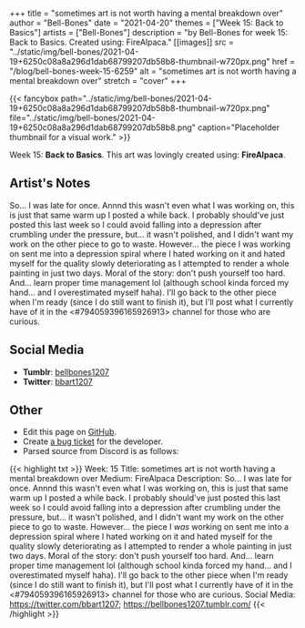 +++
title =       "sometimes art is not worth having a mental breakdown over"
author =      "Bell-Bones"
date =        "2021-04-20"
themes =      ["Week 15: Back to Basics"]
artists =     ["Bell-Bones"]
description = "by Bell-Bones for week 15: Back to Basics. Created using: FireAlpaca."
[[images]]
              src = "../static/img/bell-bones/2021-04-19+6250c08a8a296d1dab68799207db58b8-thumbnail-w720px.png"
              href = "/blog/bell-bones-week-15-6259"
              alt = "sometimes art is not worth having a mental breakdown over"
              stretch = "cover"
+++


{{< fancybox path="../static/img/bell-bones/2021-04-19+6250c08a8a296d1dab68799207db58b8-thumbnail-w720px.png" file="../static/img/bell-bones/2021-04-19+6250c08a8a296d1dab68799207db58b8.png" caption="Placeholder thumbnail for a visual work." >}}


Week 15: **Back to Basics**. This art was lovingly created using: **FireAlpaca**.

## Artist's Notes

So... I was late for once. Annnd this wasn't even what I was working on, this is just that same warm up I posted a while back. I probably should've just posted this last week so I could avoid falling into a depression after crumbling under the pressure, but... it wasn't polished, and I didn't want my work on the other piece to go to waste. However... the piece I was working on sent me into a depression spiral where I hated working on it and hated myself for the quality slowly deteriorating as I attempted to render a whole painting in just two days. Moral of the story: don't push yourself too hard. And... learn proper time management lol (although school kinda forced my hand... and I overestimated myself haha). I'll go back to the other piece when I'm ready (since I do still want to finish it), but I'll post what I currently have of it in the <#794059396165926913> channel for those who are curious.

## Social Media

- **Tumblr**: <a href='https://bellbones1207.tumblr.com' target='_blank'>bellbones1207</a>
- **Twitter**: <a href='https://twitter.com/bbart1207' target='_blank'>bbart1207</a>

## Other

- Edit this page on [GitHub](https://github.com/teaminkling/web-refresh/edit/main/content/blog/bell-bones-week-15-6259.md).
- Create [a bug ticket](https://github.com/teaminkling/web-refresh/issues/new?assignees=&labels=bug&template=problem-report.md&title=) for the developer.
- Parsed source from Discord is as follows:

{{< highlight txt >}}
Week: 15
Title: sometimes art is not worth having a mental breakdown over
Medium: FireAlpaca
Description: So... I was late for once. Annnd this wasn't even what I was working on, this is just that same warm up I posted a while back. I probably should've just posted this last week so I could avoid falling into a depression after crumbling under the pressure, but... it wasn't polished, and I didn't want my work on the other piece to go to waste. However... the piece I *was* working on sent me into a depression spiral where I hated working on it and hated myself for the quality slowly deteriorating as I attempted to render a whole painting in just two days. Moral of the story: don't push yourself too hard. And... learn proper time management lol (although school kinda forced my hand... and I overestimated myself haha). I'll go back to the other piece when I'm ready (since I do still want to finish it), but I'll post what I currently have of it in the <#794059396165926913> channel for those who are curious.
Social Media: https://twitter.com/bbart1207; https://bellbones1207.tumblr.com/
{{< /highlight >}}